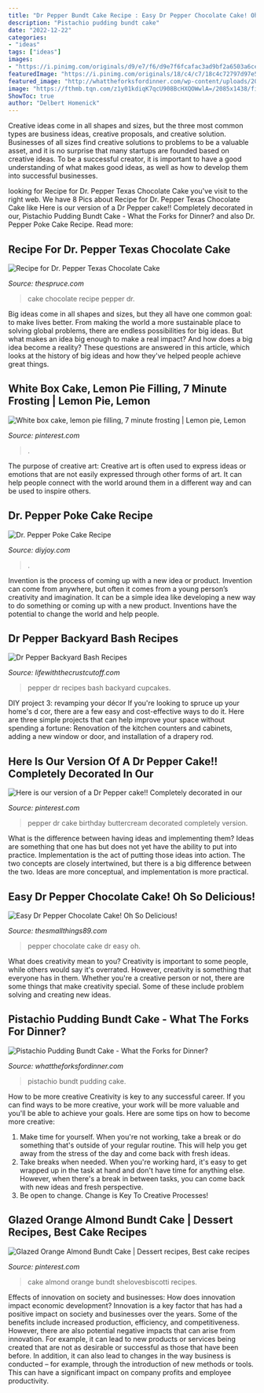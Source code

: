 ```yaml
---
title: "Dr Pepper Bundt Cake Recipe : Easy Dr Pepper Chocolate Cake! Oh So Delicious!"
description: "Pistachio pudding bundt cake"
date: "2022-12-22"
categories:
- "ideas"
tags: ["ideas"]
images:
- "https://i.pinimg.com/originals/d9/e7/f6/d9e7f6fcafac3ad9bf2a6503a6ce912f.jpg"
featuredImage: "https://i.pinimg.com/originals/18/c4/c7/18c4c72797d97e5865a4a888bde37f0c.jpg"
featured_image: "http://whattheforksfordinner.com/wp-content/uploads/2016/03/DSC_0060-1-800x1200.jpg"
image: "https://fthmb.tqn.com/z1y01kdiqK7qcU908BcHXQOWwlA=/2085x1438/filters:fill(auto,1)/GettyImages-145632947-589212593df78caebc7bb89f.jpg"
ShowToc: true
author: "Delbert Homenick"
---
```



Creative ideas come in all shapes and sizes, but the three most common types are business ideas, creative proposals, and creative solution. Businesses of all sizes find creative solutions to problems to be a valuable asset, and it is no surprise that many startups are founded based on creative ideas. To be a successful creator, it is important to have a good understanding of what makes good ideas, as well as how to develop them into successful businesses.

	

		
looking for Recipe for Dr. Pepper Texas Chocolate Cake you've visit to the right web. We have 8 Pics about Recipe for Dr. Pepper Texas Chocolate Cake like Here is our version of a Dr Pepper cake!! Completely decorated in our, Pistachio Pudding Bundt Cake - What the Forks for Dinner? and also Dr. Pepper Poke Cake Recipe. Read more:
		
    
## Recipe For Dr. Pepper Texas Chocolate Cake

<img loading=lazy src="https://fthmb.tqn.com/z1y01kdiqK7qcU908BcHXQOWwlA=/2085x1438/filters:fill(auto,1)/GettyImages-145632947-589212593df78caebc7bb89f.jpg" onerror="this.onerror=null;this.src='https://tse3.mm.bing.net/th?id=OIP.kfGyRYKpfv5OEcHm24xgmQHaFG&amp;pid=15.1';" alt="Recipe for Dr. Pepper Texas Chocolate Cake">

_Source: thespruce.com_

>cake chocolate recipe pepper dr. 

	

Big ideas come in all shapes and sizes, but they all have one common goal: to make lives better. From making the world a more sustainable place to solving global problems, there are endless possibilities for big ideas. But what makes an idea big enough to make a real impact? And how does a big idea become a reality? These questions are answered in this article, which looks at the history of big ideas and how they've helped people achieve great things.

    
## White Box Cake, Lemon Pie Filling, 7 Minute Frosting | Lemon Pie, Lemon

<img loading=lazy src="https://i.pinimg.com/originals/18/c4/c7/18c4c72797d97e5865a4a888bde37f0c.jpg" onerror="this.onerror=null;this.src='https://tse2.mm.bing.net/th?id=OIP.0Rg2dtmSQ6GW1tAaxpKIKQHaHa&amp;pid=15.1';" alt="White box cake, lemon pie filling, 7 minute frosting | Lemon pie, Lemon">

_Source: pinterest.com_

>. 

	

The purpose of creative art:
Creative art is often used to express ideas or emotions that are not easily expressed through other forms of art. It can help people connect with the world around them in a different way and can be used to inspire others.

    
## Dr. Pepper Poke Cake Recipe

<img loading=lazy src="https://diyjoy.com/wp-content/uploads/2020/09/dr-pepper-cake-1.jpg" onerror="this.onerror=null;this.src='https://tse3.mm.bing.net/th?id=OIP.nACes0a7ivGrFUZSy8ph3gHaD4&amp;pid=15.1';" alt="Dr. Pepper Poke Cake Recipe">

_Source: diyjoy.com_

>. 

	

Invention is the process of coming up with a new idea or product. Invention can come from anywhere, but often it comes from a young person’s creativity and imagination. It can be a simple idea like developing a new way to do something or coming up with a new product. Inventions have the potential to change the world and help people.

    
## Dr Pepper Backyard Bash Recipes

<img loading=lazy src="https://i2.wp.com/www.lifewiththecrustcutoff.com/wp-content/uploads/2014/06/Dr-Pepper-cupcakes.jpg" onerror="this.onerror=null;this.src='https://tse1.mm.bing.net/th?id=OIP.S5bq4EaXGvK1qoKV4Y_4WQHaLH&amp;pid=15.1';" alt="Dr Pepper Backyard Bash Recipes">

_Source: lifewiththecrustcutoff.com_

>pepper dr recipes bash backyard cupcakes. 

	

DIY project 3: revamping your décor
If you're looking to spruce up your home's d cor, there are a few easy and cost-effective ways to do it. Here are three simple projects that can help improve your space without spending a fortune: Renovation of the kitchen counters and cabinets, adding a new window or door, and installation of a drapery rod.

    
## Here Is Our Version Of A Dr Pepper Cake!! Completely Decorated In Our

<img loading=lazy src="https://i.pinimg.com/originals/d9/e7/f6/d9e7f6fcafac3ad9bf2a6503a6ce912f.jpg" onerror="this.onerror=null;this.src='https://tse2.mm.bing.net/th?id=OIP.hszSrh7H8PHRWgMBIHePsgHaKc&amp;pid=15.1';" alt="Here is our version of a Dr Pepper cake!! Completely decorated in our">

_Source: pinterest.com_

>pepper dr cake birthday buttercream decorated completely version. 

	

What is the difference between having ideas and implementing them?
Ideas are something that one has but does not yet have the ability to put into practice. Implementation is the act of putting those ideas into action. The two concepts are closely intertwined, but there is a big difference between the two. Ideas are more conceptual, and implementation is more practical.

    
## Easy Dr Pepper Chocolate Cake! Oh So Delicious!

<img loading=lazy src="http://4.bp.blogspot.com/-d-8Nlfq3nTc/VmjQXEo4UBI/AAAAAAAAaYQ/0ln_dZHsIB8/s1600/c.png" onerror="this.onerror=null;this.src='https://tse3.mm.bing.net/th?id=OIP.vvFhkyZRPL5HecBHIu6z4gHaLH&amp;pid=15.1';" alt="Easy Dr Pepper Chocolate Cake! Oh So Delicious!">

_Source: thesmallthings89.com_

>pepper chocolate cake dr easy oh. 

	

What does creativity mean to you?
Creativity is important to some people, while others would say it's overrated. However, creativity is something that everyone has in them. Whether you're a creative person or not, there are some things that make creativity special. Some of these include problem solving and creating new ideas.

    
## Pistachio Pudding Bundt Cake - What The Forks For Dinner?

<img loading=lazy src="http://whattheforksfordinner.com/wp-content/uploads/2016/03/DSC_0060-1-800x1200.jpg" onerror="this.onerror=null;this.src='https://tse3.mm.bing.net/th?id=OIP.D8fF_44Vra0iQc0mFL73HwHaLH&amp;pid=15.1';" alt="Pistachio Pudding Bundt Cake - What the Forks for Dinner?">

_Source: whattheforksfordinner.com_

>pistachio bundt pudding cake. 

	

How to be more creative
Creativity is key to any successful career. If you can find ways to be more creative, your work will be more valuable and you'll be able to achieve your goals. Here are some tips on how to become more creative: 
1. Make time for yourself. When you're not working, take a break or do something that's outside of your regular routine. This will help you get away from the stress of the day and come back with fresh ideas. 
2. Take breaks when needed. When you're working hard, it's easy to get wrapped up in the task at hand and don't have time for anything else. However, when there's a break in between tasks, you can come back with new ideas and fresh perspective. 
3. Be open to change. Change is Key To Creative Processes!

    
## Glazed Orange Almond Bundt Cake | Dessert Recipes, Best Cake Recipes

<img loading=lazy src="https://i.pinimg.com/originals/ad/b3/c1/adb3c1380930e38e89d227c9b96c0927.jpg" onerror="this.onerror=null;this.src='https://tse1.mm.bing.net/th?id=OIP.XQrISS19oWZBrhxSAs4HRgHaLM&amp;pid=15.1';" alt="Glazed Orange Almond Bundt Cake | Dessert recipes, Best cake recipes">

_Source: pinterest.com_

>cake almond orange bundt shelovesbiscotti recipes. 

	

Effects of innovation on society and businesses: How does innovation impact economic development?
Innovation is a key factor that has had a positive impact on society and businesses over the years. Some of the benefits include increased production, efficiency, and competitiveness. However, there are also potential negative impacts that can arise from innovation. For example, it can lead to new products or services being created that are not as desirable or successful as those that have been before. In addition, it can also lead to changes in the way business is conducted – for example, through the introduction of new methods or tools. This can have a significant impact on company profits and employee productivity.

